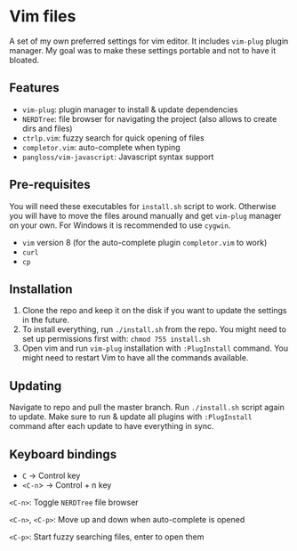 # Vim files

A set of my own preferred settings for vim editor. It includes `vim-plug` plugin manager.
My goal was to make these settings portable and not to have it bloated.

## Features

- `vim-plug`: plugin manager to install & update dependencies
- `NERDTree`: file browser for navigating the project (also allows to create dirs and files)
- `ctrlp.vim`: fuzzy search for quick opening of files
- `completor.vim`: auto-complete when typing
- `pangloss/vim-javascript`: Javascript syntax support

## Pre-requisites

You will need these executables for `install.sh` script to work. Otherwise you will have
to move the files around manually and get `vim-plug` manager on your own.
For Windows it is recommended to use `cygwin`.

- `vim` version 8 (for the auto-complete plugin `completor.vim` to work)
- `curl`
- `cp`

## Installation

1. Clone the repo and keep it on the disk if you want to update the settings in the future.
2. To install everything, run `./install.sh` from the repo. You might need to set up permissions first with:
`chmod 755 install.sh`
3. Open vim and run `vim-plug` installation with `:PlugInstall` command. You might need to restart Vim to have
all the commands available.

## Updating

Navigate to repo and pull the master branch. Run `./install.sh` script again to update. Make sure to run & update
all plugins with `:PlugInstall` command after each update to have everything in sync.

## Keyboard bindings

* `C` -> Control key
* `<C-n`> -> Control + n key

`<C-n>`: Toggle `NERDTree` file browser

`<C-n>`, `<C-p>`: Move up and down when auto-complete is opened

`<C-p>`: Start fuzzy searching files, enter to open them
